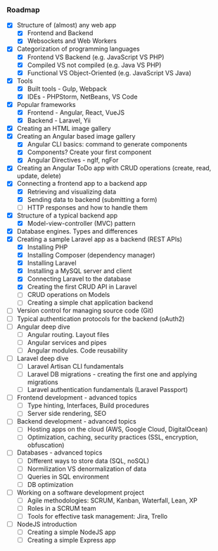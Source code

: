 ### Roadmap

- [X] Structure of (almost) any web app
    - [X] Frontend and Backend
    - [X] Websockets and Web Workers
- [X] Categorization of programming languages
    - [X] Frontend VS Backend (e.g. JavaScript VS PHP)
    - [X] Compiled VS not compiled (e.g. Java VS PHP)
    - [X] Functional VS Object-Oriented (e.g. JavaScript VS Java)
- [X] Tools
    - [X] Built tools - Gulp, Webpack
    - [X] IDEs - PHPStorm, NetBeans, VS Code
- [X] Popular frameworks
    - [X] Frontend - Angular, React, VueJS
    - [X] Backend - Laravel, Yii
- [X] Creating an HTML image gallery
- [X] Creating an Angular based image gallery
    - [X] Angular CLI basics: command to generate components
    - [X] Components? Create your first component
    - [X] Angular Directives - ngIf, ngFor
- [X] Creating an Angular ToDo app with CRUD operations (create, read, update, delete)
- [X] Connecting a frontend app to a backend app
    - [X] Retrieving and visualizing data
    - [X] Sending data to backend (submitting a form)
    - [ ] HTTP responses and how to handle them
- [X] Structure of a typical backend app
    - [X] Model-view-controller (MVC) pattern
- [X] Database engines. Types and differences
- [X] Creating a sample Laravel app as a backend (REST APIs)
    - [X] Installing PHP
    - [X] Installing Composer (dependency manager)
    - [X] Installing Laravel
    - [X] Installing a MySQL server and client
    - [X] Connecting Laravel to the database
    - [X] Creating the first CRUD API in Laravel
    - [ ] CRUD operations on Models
    - [ ] Creating a simple chat application backend
- [ ] Version control for managing source code (Git)
- [ ] Typical authentication protocols for the backend (oAuth2)
- [ ] Angular deep dive
    - [ ] Angular routing. Layout files
    - [ ] Angular services and pipes
    - [ ] Angular modules. Code reusability
- [ ] Laravel deep dive
    - [ ] Laravel Artisan CLI fundamentals
    - [ ] Laravel DB migrations - creating the first one and applying migrations
    - [ ] Laravel authentication fundamentals (Laravel Passport)
- [ ] Frontend development - advanced topics
    - [ ] Type hinting, Interfaces, Build procedures
    - [ ] Server side rendering, SEO
- [ ] Backend development - advanced topics
    - [ ] Hosting apps on the cloud (AWS, Google Cloud, DigitalOcean)
    - [ ] Optimization, caching, security practices (SSL, encryption, obfuscation)
- [ ] Databases - advanced topics
    - [ ] Different ways to store data (SQL, noSQL)
    - [ ] Normilization VS denormalization of data
    - [ ] Queries in SQL environment
    - [ ] DB optimization
- [ ] Working on a software development project
    - [ ] Agile methodologies: SCRUM, Kanban, Waterfall, Lean, XP
    - [ ] Roles in a SCRUM team
    - [ ] Tools for effective task management: Jira, Trello
- [ ] NodeJS introduction
    - [ ] Creating a simple NodeJS app
    - [ ] Creating a simple Express app
